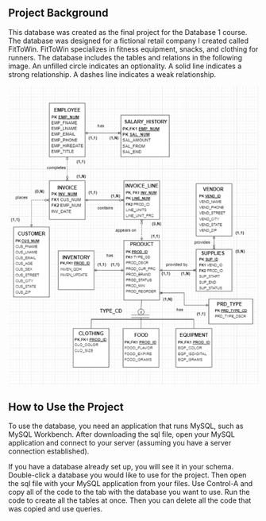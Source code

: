 ## Project Background
This database was created as the final project for the Database 1 course.
The database was designed for a fictional retail company I created called FitToWin.
FitToWin specializes in fitness equipment, snacks, and clothing for runners.
The database includes the tables and relations in the following image.
An unfilled circle indicates an optionality. A solid line indicates a strong relationship. A dashes line indicates a weak relationship.

![alt text](https://github.com/SuperLan11/sql_FitToWin/blob/main/FitToWin_ERD.png?raw=true)

## How to Use the Project
To use the database, you need an application that runs MySQL, such as MySQL Workbench.
After downloading the sql file, open your MySQL application and connect to your server (assuming you have a server connection established).

If you have a database already set up, you will see it in your schema.
Double-click a database you would like to use for the project.
Then open the sql file with your MySQL application from your files.
Use Control-A and copy all of the code to the tab with the database you want to use.
Run the code to create all the tables at once. Then you can delete all the code that was copied and use queries.
